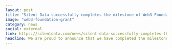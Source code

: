 ```yaml
---
layout: post
title: "Silent Data successfully completes the milestone of Web3 Foundation Grant"
image: "web3-foundation-grant"
category: news
social: external
link: https://silentdata.com/news/silent-data-successfully-completes-the-milestone-of-web3-foundation-grant/
headline: We are proud to announce that we have completed the milestone of our Web3 Foundation grant.
---
```

